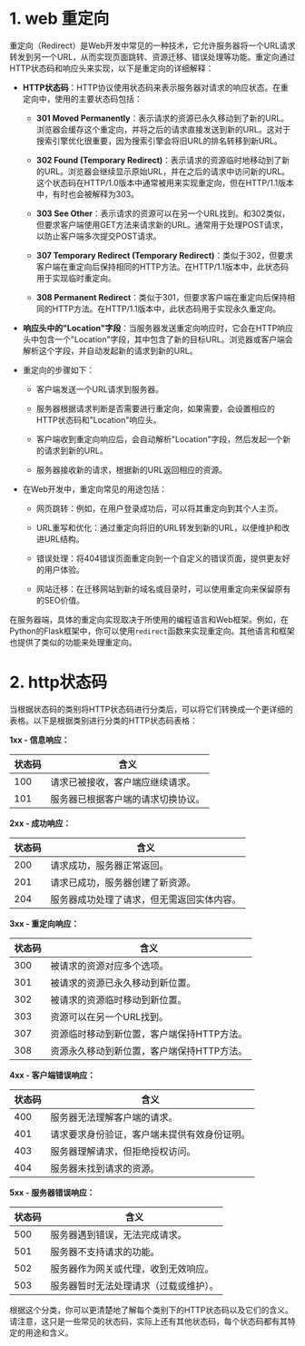 # 1. web 重定向

​       重定向（Redirect）是Web开发中常见的一种技术，它允许服务器将一个URL请求转发到另一个URL，从而实现页面跳转、资源迁移、错误处理等功能。重定向通过HTTP状态码和响应头来实现，以下是重定向的详细解释：

- **HTTP状态码**：HTTP协议使用状态码来表示服务器对请求的响应状态。在重定向中，使用的主要状态码包括：
   - **301 Moved Permanently**：表示请求的资源已永久移动到了新的URL。浏览器会缓存这个重定向，并将之后的请求直接发送到新的URL。这对于搜索引擎优化很重要，因为搜索引擎会将旧URL的排名转移到新URL。

   - **302 Found (Temporary Redirect)**：表示请求的资源临时地移动到了新的URL。浏览器会继续显示原始URL，并在之后的请求中访问新的URL。这个状态码在HTTP/1.0版本中通常被用来实现重定向，但在HTTP/1.1版本中，有时也会被解释为303。

   - **303 See Other**：表示请求的资源可以在另一个URL找到。和302类似，但要求客户端使用GET方法来请求新的URL。通常用于处理POST请求，以防止客户端多次提交POST请求。

   - **307 Temporary Redirect (Temporary Redirect)**：类似于302，但要求客户端在重定向后保持相同的HTTP方法。在HTTP/1.1版本中，此状态码用于实现临时重定向。

   - **308 Permanent Redirect**：类似于301，但要求客户端在重定向后保持相同的HTTP方法。在HTTP/1.1版本中，此状态码用于实现永久重定向。

- **响应头中的"Location"字段**：当服务器发送重定向响应时，它会在HTTP响应头中包含一个"Location"字段，其中包含了新的目标URL。浏览器或客户端会解析这个字段，并自动发起新的请求到新的URL。





- 重定向的步骤如下：

  - 客户端发送一个URL请求到服务器。

  - 服务器根据请求判断是否需要进行重定向，如果需要，会设置相应的HTTP状态码和"Location"响应头。

  - 客户端收到重定向响应后，会自动解析"Location"字段，然后发起一个新的请求到新的URL。

  - 服务器接收新的请求，根据新的URL返回相应的资源。


- 在Web开发中，重定向常见的用途包括：

  - 网页跳转：例如，在用户登录成功后，可以将其重定向到其个人主页。

  - URL重写和优化：通过重定向将旧的URL转发到新的URL，以便维护和改进URL结构。

  - 错误处理：将404错误页面重定向到一个自定义的错误页面，提供更友好的用户体验。

  - 网站迁移：在迁移网站到新的域名或目录时，可以使用重定向来保留原有的SEO价值。


​		在服务器端，具体的重定向实现取决于所使用的编程语言和Web框架。例如，在Python的Flask框架中，你可以使用`redirect`函数来实现重定向。其他语言和框架也提供了类似的功能来处理重定向。





# 2. http状态码

当根据状态码的类别将HTTP状态码进行分类后，可以将它们转换成一个更详细的表格。以下是根据类别进行分类的HTTP状态码表格：

**1xx - 信息响应：**

| 状态码 | 含义                               |
| ------ | ---------------------------------- |
| 100    | 请求已被接收，客户端应继续请求。   |
| 101    | 服务器已根据客户端的请求切换协议。 |

**2xx - 成功响应：**

| 状态码 | 含义                                       |
| ------ | ------------------------------------------ |
| 200    | 请求成功，服务器正常返回。                 |
| 201    | 请求已成功，服务器创建了新资源。           |
| 204    | 服务器成功处理了请求，但无需返回实体内容。 |

**3xx - 重定向响应：**

| 状态码 | 含义                                       |
| ------ | ------------------------------------------ |
| 300    | 被请求的资源对应多个选项。                 |
| 301    | 被请求的资源已永久移动到新位置。           |
| 302    | 被请求的资源临时移动到新位置。             |
| 303    | 资源可以在另一个URL找到。                  |
| 307    | 资源临时移动到新位置，客户端保持HTTP方法。 |
| 308    | 资源永久移动到新位置，客户端保持HTTP方法。 |

**4xx - 客户端错误响应：**

| 状态码 | 含义                                         |
| ------ | -------------------------------------------- |
| 400    | 服务器无法理解客户端的请求。                 |
| 401    | 请求要求身份验证，客户端未提供有效身份证明。 |
| 403    | 服务器理解请求，但拒绝授权访问。             |
| 404    | 服务器未找到请求的资源。                     |

**5xx - 服务器错误响应：**

| 状态码 | 含义                                   |
| ------ | -------------------------------------- |
| 500    | 服务器遇到错误，无法完成请求。         |
| 501    | 服务器不支持请求的功能。               |
| 502    | 服务器作为网关或代理，收到无效响应。   |
| 503    | 服务器暂时无法处理请求（过载或维护）。 |

​        根据这个分类，你可以更清楚地了解每个类别下的HTTP状态码以及它们的含义。请注意，这只是一些常见的状态码，实际上还有其他状态码，每个状态码都有其特定的用途和含义。